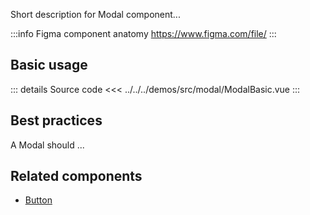 Short description for Modal component...

:::info Figma component anatomy
https://www.figma.com/file/
:::

## Basic usage

<ModalBasic />

::: details Source code
<<< ../../../demos/src/modal/ModalBasic.vue
:::

## Best practices

A Modal should ...

## Related components

- [Button](/components/button/button.doc)
